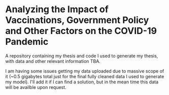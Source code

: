 # Analyzing the Impact of Vaccinations, Government Policy and Other Factors on the COVID-19 Pandemic
A repository containing my thesis and code I used to generate my thesis, with data and other relevant information TBA.

I am having some issues getting my data uploaded due to massive scope of it (~0.5 gigabytes total just for the final fully cleaned data I used to generate my model). I'll add it if I can find a solution, but in the mean time this data will be availble upon request.
